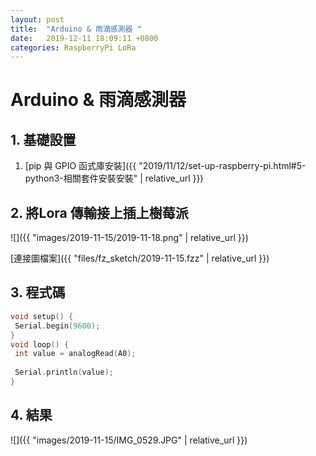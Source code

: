 ```yaml
---
layout: post
title:  "Arduino & 雨滴感測器 "
date:   2019-12-11 18:09:11 +0800
categories: RaspberryPi LoRa
---
```


# Arduino & 雨滴感測器

## 1. 基礎設置
1. [pip 與 GPIO 函式庫安裝]({{ "2019/11/12/set-up-raspberry-pi.html#5-python3-相關套件安裝安裝" | relative_url }})

## 2. 將Lora 傳輸接上插上樹莓派

![]({{ "images/2019-11-15/2019-11-18.png" | relative_url }})   

[連接圖檔案]({{ "files/fz_sketch/2019-11-15.fzz" | relative_url }})   
<!--[元件位置]({{ "files/fz_part/.fzpz" | relative_url }})-->

## 3. 程式碼
```cpp
void setup() {
 Serial.begin(9600); 
}
void loop() {
 int value = analogRead(A0);
 
 Serial.println(value);
}
```

## 4. 結果

![]({{ "images/2019-11-15/IMG_0529.JPG" | relative_url }})   

